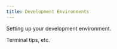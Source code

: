 ```yaml
---
title: Development Environments
---
```


Setting up your development environment.

Terminal tips, etc.
